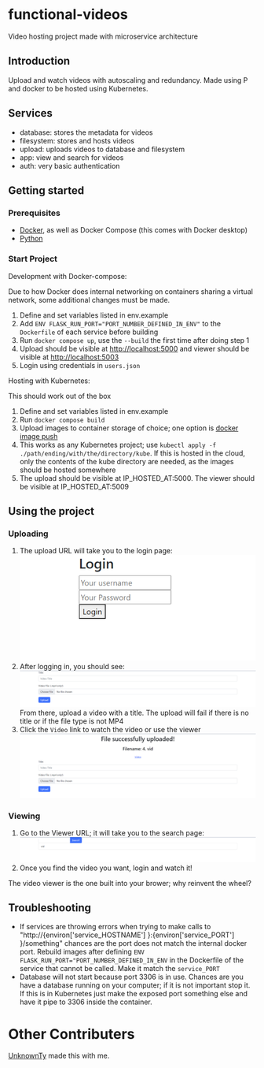 # functional-videos
Video hosting project made with microservice architecture

## Introduction
Upload and watch videos with autoscaling and redundancy. Made using P and docker to be hosted using Kubernetes.

## Services
- database: stores the metadata for videos
- filesystem: stores and hosts videos
- upload: uploads videos to database and filesystem
- app: view and search for videos
- auth: very basic authentication

## Getting started 
### Prerequisites
- [Docker](https://docs.docker.com/desktop/install/windows-install/), as well as Docker Compose (this comes with Docker desktop)
- [Python](https://www.python.org/downloads/)

### Start Project

Development with Docker-compose:

Due to how Docker does internal networking on containers sharing a virtual network, some additional changes must be made.
1. Define and set variables listed in env.example
1. Add `ENV FLASK_RUN_PORT="PORT_NUMBER_DEFINED_IN_ENV"` to the `Dockerfile` of each service before building
2. Run `docker compose up`, use the `--build` the first time after doing step 1
3. Upload should be visible at [http://localhost:5000](http://localhost:5000) and viewer should be visible at [http://localhost:5003](http://localhost:5003) 
4. Login using credentials in `users.json`

Hosting with Kubernetes:

This should work out of the box
1. Define and set variables listed in env.example
2. Run `docker compose build` 
3. Upload images to container storage of choice; one option is [docker image push](https://docs.docker.com/engine/reference/commandline/push/)
4. This works as any Kubernetes project; use `kubectl apply -f ./path/ending/with/the/directory/kube`. If this is hosted in the cloud, only the contents of the kube directory are needed, as the images should be hosted somewhere
5. The upload should be visible at IP_HOSTED_AT:5000. The viewer should be visible at IP_HOSTED_AT:5009

## Using the project
### Uploading
1. The upload URL will take you to the login page:
![Alt text](./readme_images/login.png)
2. After logging in, you should see:
![Alt text](./readme_images/upload.png)
From there, upload a video with a title. The upload will fail if there is no title or if the file type is not MP4
3. Click the `Video` link to watch the video or use the viewer
![Alt text](./readme_images/upload-success.png)

### Viewing
1. Go to the Viewer URL; it will take you to the search page:
![Alt text](./readme_images/search.png)
2. Once you find the video you want, login and watch it!

The video viewer is the one built into your brower; why reinvent the wheel?

## Troubleshooting
- If services are throwing errors when trying to make calls to "http://{environ['service_HOSTNAME'] }:{environ['service_PORT'] }/something" chances are the port does not match the internal docker port. Rebuild images after defining `ENV FLASK_RUN_PORT="PORT_NUMBER_DEFINED_IN_ENV` in the Dockerfile of the service that cannot be called. Make it match the `service_PORT`
- Database will not start because port 3306 is in use. Chances are you have a database running on your computer; if it is not important stop it. If this is in Kubernetes just make the exposed port something else and have it pipe to 3306 inside the container.

# Other Contributers
[UnknownTy](https://github.com/UnknownTy) made this with me.
